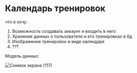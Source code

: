 # Календарь тренировок

что я хочу:
1. Возможность создавать аккаунт и входить в него
2. Хранение данных о пользователе и его тренировках в бд
3. Изображение тренировок в виде календаря
4. ???

Модель данных:


![Снимок экрана (117)](https://user-images.githubusercontent.com/89920118/227264184-8797bc19-9fda-4de1-bb3f-2fd087bd3f2c.png)
